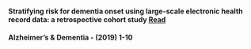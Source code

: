 
#### Stratifying risk for dementia onset using large-scale electronic health record data: a retrospective cohort study [Read](https://github.com/David-on-Code/AD/tree/master/1/1.md)  
#### Alzheimer’s & Dementia - (2019) 1-10
